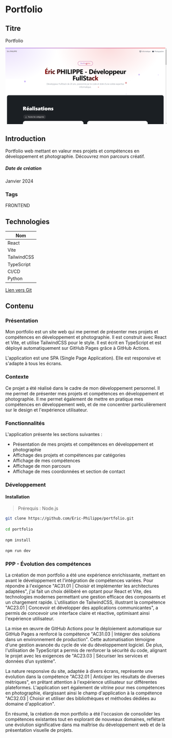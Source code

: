 # Portfolio

## Titre

Portfolio

![Image de preview](https://raw.githubusercontent.com/Eric-Philippe/portfolio/main/res/image.png)

## Introduction

Portfolio web mettant en valeur mes projets et compétences en développement et photographie. Découvrez mon parcours créatif.

##### Date de création

Janvier 2024

### Tags

FRONTEND

## Technologies

| Nom         |
| ----------- |
| React       |
| Vite        |
| TailwindCSS |
| TypeScript  |
| CI/CD       |
| Python      |

[Lien vers Git](https://github.com/Eric-Philippe/portfolio)

## Contenu

### Présentation

Mon portfolio est un site web qui me permet de présenter mes projets et compétences en développement et photographie. Il est construit avec React et Vite, et utilise TailwindCSS pour le style. Il est écrit en TypeScript et est déployé automatiquement sur GitHub Pages grâce à GitHub Actions.

L'application est une SPA (Single Page Application). Elle est responsive et s'adapte à tous les écrans.

### Contexte

Ce projet a été réalisé dans le cadre de mon développement personnel. Il me permet de présenter mes projets et compétences en développement et photographie. Il me permet également de mettre en pratique mes compétences en développement web, et de me concentrer particulièrement sur le design et l'expérience utilisateur.

### Fonctionnalités

L'application présente les sections suivantes :

- Présentation de mes projets et compétences en développement et photographie
- Affichage des projets et compétences par catégories
- Affichage de mes compétences
- Affichage de mon parcours
- Affichage de mes coordonnées et section de contact

### Développement

#### Installation

> Prérequis : Node.js

```bash
git clone https://github.com/Eric-Philippe/portfolio.git

cd portfolio

npm install

npm run dev
```

### PPP - Évolution des compétences

La création de mon portfolio a été une expérience enrichissante, mettant en avant le développement et l'intégration de compétences variées. Pour répondre à l'exigence "AC31.01 | Choisir et implémenter les architectures adaptées", j'ai fait un choix délibéré en optant pour React et Vite, des technologies modernes permettant une gestion efficace des composants et un chargement rapide. L'utilisation de TailwindCSS, illustrant la compétence "AC23.01 | Concevoir et développer des applications communicantes", a permis de concevoir une interface claire et réactive, optimisant ainsi l'expérience utilisateur.

La mise en œuvre de GitHub Actions pour le déploiement automatique sur GitHub Pages a renforcé la compétence "AC31.03 | Intégrer des solutions dans un environnement de production". Cette automatisation témoigne d'une gestion avancée du cycle de vie du développement logiciel. De plus, l'utilisation de TypeScript a permis de renforcer la sécurité du code, alignant le projet avec les exigences de "AC23.03 | Sécuriser les services et données d’un système".

La nature responsive du site, adaptée à divers écrans, représente une évolution dans la compétence "AC32.01 | Anticiper les résultats de diverses métriques", en prêtant attention à l'expérience utilisateur sur différentes plateformes. L'application sert également de vitrine pour mes compétences en photographie, élargissant ainsi le champ d'application à la compétence "AC32.03 | Choisir et utiliser des bibliothèques et méthodes dédiées au domaine d'application".

En résumé, la création de mon portfolio a été l'occasion de consolider les compétences existantes tout en explorant de nouveaux domaines, reflétant une évolution significative dans ma maîtrise du développement web et de la présentation visuelle de projets.
